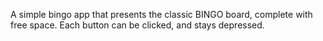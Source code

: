A simple bingo app that presents the classic BINGO board,
complete with free space.  Each button can be clicked, and stays
depressed.

